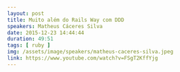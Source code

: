 ```yaml
---
layout: post
title: Muito além do Rails Way com DDD
speakers: Matheus Cáceres Silva
date: 2015-12-23 14:44:44
duration: 49:51
tags: [ ruby ]
img: /assets/image/speakers/matheus-caceres-silva.jpeg
link: https://www.youtube.com/watch?v=FSgT2KffYjg
---
```

